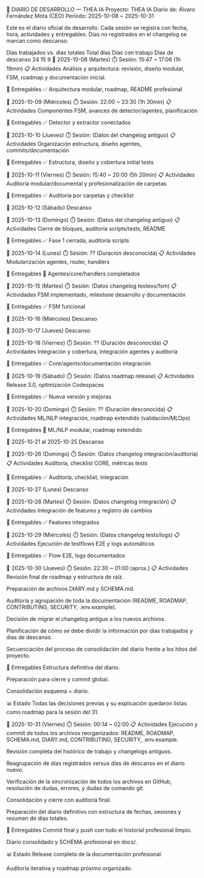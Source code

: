 📔 DIARIO DE DESARROLLO — THEA IA
Proyecto: THEA IA
Diario de: Álvaro Fernández Mota (CEO)
Período: 2025-10-08 ~ 2025-10-31

Este es el diario oficial de desarrollo. Cada sesión se registra con fecha, hora, actividades y entregables.
Días no registrados en el changelog se marcan como descanso.

Días trabajados vs. días totales
Total días	Días con trabajo	Días de descanso
24	15	9
📅 2025-10-08 (Martes)
⏱️ Sesión: 15:47 ~ 17:06 (1h 19min)
📋 Actividades
Análisis y arquitectura: revisión, diseño modular, FSM, roadmap y documentación inicial.

🎯 Entregables
✅ Arquitectura modular, roadmap, README profesional

📅 2025-10-09 (Miércoles)
⏱️ Sesión: 22:00 ~ 23:30 (1h 30min)
📋 Actividades
Componentes FSM, avances de detector/agentes, planificación

🎯 Entregables
✅ Detector y extractor conectados

📅 2025-10-10 (Jueves)
⏱️ Sesión: (Datos del changelog antiguo)
📋 Actividades
Organización estructura, diseño agentes, commits/documentación

🎯 Entregables
✅ Estructura, diseño y cobertura initial tests

📅 2025-10-11 (Viernes)
⏱️ Sesión: 15:40 ~ 20:00 (5h 20min)
📋 Actividades
Auditoría modular/documental y profesionalización de carpetas

🎯 Entregables
✅ Auditoría por carpetas y checklist

📅 2025-10-12 (Sábado)
Descanso

📅 2025-10-13 (Domingo)
⏱️ Sesión: (Datos del changelog antiguo)
📋 Actividades
Cierre de bloques, auditoría scripts/tests, README

🎯 Entregables
✅ Fase 1 cerrada, auditoría scripts

📅 2025-10-14 (Lunes)
⏱️ Sesión: ?? (Duración desconocida)
📋 Actividades
Modularización agentes, router, handlers

🎯 Entregables
🔄 Agentes/core/handlers completados

📅 2025-10-15 (Martes)
⏱️ Sesión: (Datos changelog testeos/fsm)
📋 Actividades
FSM implementado, milestone desarrollo y documentación

🎯 Entregables
✅ FSM funcional

📅 2025-10-16 (Miércoles)
Descanso

📅 2025-10-17 (Jueves)
Descanso

📅 2025-10-18 (Viernes)
⏱️ Sesión: ?? (Duración desconocida)
📋 Actividades
Integración y cobertura, integración agentes y auditoría

🎯 Entregables
✅ Core/agents/documentación integración

📅 2025-10-19 (Sábado)
⏱️ Sesión: (Datos roadmap release)
📋 Actividades
Release 3.0, optimización Codespaces

🎯 Entregables
✅ Nueva versión y mejoras

📅 2025-10-20 (Domingo)
⏱️ Sesión: ?? (Duración desconocida)
📋 Actividades
ML/NLP integración, roadmap extendido (validación/MLOps)

🎯 Entregables
🔄 ML/NLP modular, roadmap extendido

📅 2025-10-21 al 2025-10-25
Descanso

📅 2025-10-26 (Domingo)
⏱️ Sesión: (Datos changelog integración/auditoría)
📋 Actividades
Auditoría, checklist CORE, métricas tests

🎯 Entregables
✅ Auditoría, checklist, integración

📅 2025-10-27 (Lunes)
Descanso

📅 2025-10-28 (Martes)
⏱️ Sesión: (Datos changelog integración)
📋 Actividades
Integración de features y registro de cambios

🎯 Entregables
✅ Features integrados

📅 2025-10-29 (Miércoles)
⏱️ Sesión: (Datos changelog tests/logs)
📋 Actividades
Ejecución de testflows E2E y logs automáticos

🎯 Entregables
✅ Flow E2E, logs documentados

📅 2025-10-30 (Jueves)
⏱️ Sesión: 22:30 ~ 01:00 (aprox.)
📋 Actividades
Revisión final de roadmap y estructura de raíz.

Preparación de archivos DIARY.md y SCHEMA.md.

Auditoría y agrupación de toda la documentación (README, ROADMAP, CONTRIBUTING, SECURITY, .env.example).

Decisión de migrar el changelog antiguo a los nuevos archivos.

Planificación de cómo se debe dividir la información por días trabajados y días de descanso.

Secuenciación del proceso de consolidación del diario frente a los hitos del proyecto.

🎯 Entregables
Estructura definitiva del diario.

Preparación para cierre y commit global.

Consolidación esquema + diario.

📊 Estado
Todas las decisiones previas y su explicación quedaron listas como roadmap para la sesión del 31.

📅 2025-10-31 (Viernes)
⏱️ Sesión: 00:14 ~ 02:00
📋 Actividades
Ejecución y commit de todos los archivos reorganizados: README, ROADMAP, SCHEMA.md, DIARY.md, CONTRIBUTING, SECURITY, .env.example.

Revisión completa del histórico de trabajo y changelogs antiguos.

Reagrupación de días registrados versus días de descanso en el diario nuevo.

Verificación de la sincronización de todos los archivos en GitHub, resolución de dudas, errores, y dudas de comando git.

Consolidación y cierre con auditoría final.

Preparación del diario definitivo con estructura de fechas, sesiones y resumen de días totales.

🎯 Entregables
Commit final y push con todo el historial profesional limpio.

Diario consolidado y SCHEMA profesional en docs/.

📊 Estado
Release completa de la documentación profesional.

Auditoría iterativa y roadmap próximo organizado.